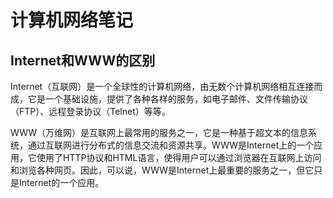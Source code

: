 # 计算机网络笔记

## Internet和WWW的区别

Internet（互联网）是一个全球性的计算机网络，由无数个计算机网络相互连接而成，它是一个基础设施，提供了各种各样的服务，如电子邮件、文件传输协议（FTP）、远程登录协议（Telnet）等等。

WWW（万维网）是互联网上最常用的服务之一，它是一种基于超文本的信息系统，通过互联网进行分布式的信息交流和资源共享。WWW是Internet上的一个应用，它使用了HTTP协议和HTML语言，使得用户可以通过浏览器在互联网上访问和浏览各种网页。因此，可以说，WWW是Internet上最重要的服务之一，但它只是Internet的一个应用。
